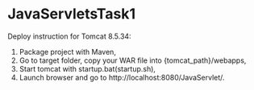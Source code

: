 # JavaServletsTask1
Deploy instruction for Tomcat 8.5.34:
1. Package project with Maven,
2. Go to target folder, copy your WAR file into {tomcat_path}/webapps,
3. Start tomcat with startup.bat(startup.sh),
4. Launch browser and go to http://localhost:8080/JavaServlet/.
